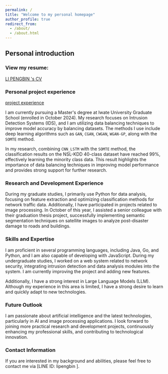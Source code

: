 ```yaml
---
permalink: /
title: "Welcome to my personal homepage"
author_profile: true
redirect_from: 
  - /about/
  - /about.html
---
```


## Personal introduction

### View my resume:
[LI PENGBIN 's CV](https://crabin.github.io/cv/)

### Personal project experience

[project experience](https://crabin.github.io/projects/)

I am currently pursuing a Master's degree at Iwate University Graduate School (enrolled in October 2024). My research focuses on Intrusion Detection Systems (IDS), and I am utilizing data balancing techniques to improve model accuracy by balancing datasets. The methods I use include deep learning algorithms such as `GAN`, `CGAN`, `CWGAN`, `WGAN-GP`, along with the `SOMTE` method.

In my research, combining `CNN_LSTM` with the `SOMTE` method, the classification results on the NSL-KDD 40-class dataset have reached 99%, effectively learning the minority class data. This result highlights the importance of data balancing techniques in improving model performance and provides strong support for further research.

### Research and Development Experience

During my graduate studies, I primarily use Python for data analysis, focusing on feature extraction and optimizing classification methods for network traffic data. Additionally, I have participated in projects related to image processing. In October of this year, I assisted a senior colleague with their graduation thesis project, successfully implementing semantic segmentation techniques on satellite images to analyze post-disaster damage to roads and buildings.

### Skills and Expertise

I am proficient in several programming languages, including Java, Go, and Python, and I am also capable of developing with JavaScript. During my undergraduate studies, I worked on a web system related to network security, integrating intrusion detection and data analysis modules into the system. I am currently improving the project and adding new features.

Additionally, I have a strong interest in Large Language Models (LLM). Although my experience in this area is limited, I have a strong desire to learn and quickly adapt to new technologies.

### Future Outlook

I am passionate about artificial intelligence and the latest technologies, particularly in AI and image processing applications. I look forward to joining more practical research and development projects, continuously enhancing my professional skills, and contributing to technological innovation.

### Contact Information

If you are interested in my background and abilities, please feel free to contact me via [LINE ID: lipengbin ].